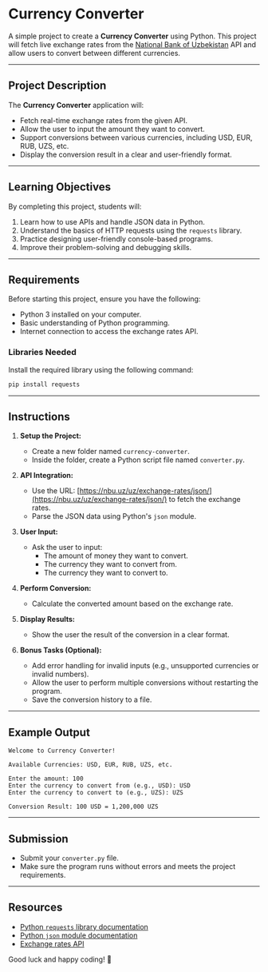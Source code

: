 # Currency Converter

A simple project to create a **Currency Converter** using Python. This project will fetch live exchange rates from the [National Bank of Uzbekistan](https://nbu.uz/uz/exchange-rates/json/) API and allow users to convert between different currencies.

---

## Project Description

The **Currency Converter** application will:
- Fetch real-time exchange rates from the given API.
- Allow the user to input the amount they want to convert.
- Support conversions between various currencies, including USD, EUR, RUB, UZS, etc.
- Display the conversion result in a clear and user-friendly format.

---

## Learning Objectives

By completing this project, students will:
1. Learn how to use APIs and handle JSON data in Python.
2. Understand the basics of HTTP requests using the `requests` library.
3. Practice designing user-friendly console-based programs.
4. Improve their problem-solving and debugging skills.

---

## Requirements

Before starting this project, ensure you have the following:
- Python 3 installed on your computer.
- Basic understanding of Python programming.
- Internet connection to access the exchange rates API.

### Libraries Needed
Install the required library using the following command:
```bash
pip install requests
```

---

## Instructions

1. **Setup the Project:**
   - Create a new folder named `currency-converter`.
   - Inside the folder, create a Python script file named `converter.py`.

2. **API Integration:**
   - Use the URL: [https://nbu.uz/uz/exchange-rates/json/](https://nbu.uz/uz/exchange-rates/json/) to fetch the exchange rates.
   - Parse the JSON data using Python's `json` module.

3. **User Input:**
   - Ask the user to input:
     - The amount of money they want to convert.
     - The currency they want to convert from.
     - The currency they want to convert to.

4. **Perform Conversion:**
   - Calculate the converted amount based on the exchange rate.

5. **Display Results:**
   - Show the user the result of the conversion in a clear format.

6. **Bonus Tasks (Optional):**
   - Add error handling for invalid inputs (e.g., unsupported currencies or invalid numbers).
   - Allow the user to perform multiple conversions without restarting the program.
   - Save the conversion history to a file.

---

## Example Output

```
Welcome to Currency Converter!

Available Currencies: USD, EUR, RUB, UZS, etc.

Enter the amount: 100
Enter the currency to convert from (e.g., USD): USD
Enter the currency to convert to (e.g., UZS): UZS

Conversion Result: 100 USD = 1,200,000 UZS
```

---

## Submission

- Submit your `converter.py` file.
- Make sure the program runs without errors and meets the project requirements.

---

## Resources

- [Python `requests` library documentation](https://docs.python-requests.org/en/latest/)
- [Python `json` module documentation](https://docs.python.org/3/library/json.html)
- [Exchange rates API](https://nbu.uz/uz/exchange-rates/json/)

Good luck and happy coding! 🚀
